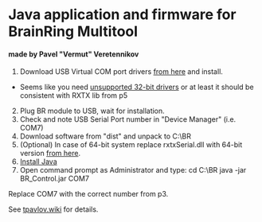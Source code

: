 # Java application and firmware for BrainRing Multitool
#### made by Pavel "Vermut" Veretennikov

1. Download USB Virtual COM port drivers [from here](http://www.ftdichip.com/Drivers/VCP.htm) and install. 
 * Seems like you need [unsupported 32-bit drivers](http://www.ftdichip.com/Drivers/CDM/CDM%20v2.10.00%20WHQL%20Certified.zip) or at least it should be consistent with RXTX lib from p5

2. Plug BR module to USB, wait for installation. 
3. Check and note USB Serial Port number in "Device Manager" (i.e. COM7) 
4. Download software from "dist" and unpack to C:\BR 
5. (Optional) In case of 64-bit system replace rxtxSerial.dll with 64-bit version [from here](http://jlog.org/rxtx-win.html). 
6. [Install Java](https://ninite.com/java)
7. Open command prompt as Administrator and type: 
cd C:\BR
java -jar BR_Control.jar COM7

Replace COM7 with the correct number from p3. 

See [tpavlov.wiki](http://tpavlov.wiki.zoho.com/BrainControl.html) for details.
